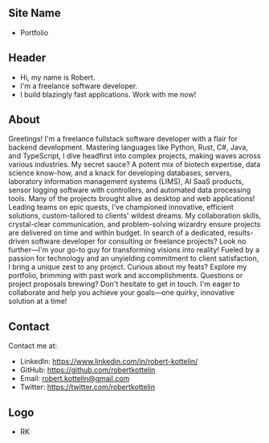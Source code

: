 ## Site Name
- Portfolio

## Header
- Hi, my name is Robert. 
- I'm a freelance software developer.
- I build blazingly fast applications. Work with me now!

## About
Greetings! I'm a freelance fullstack software developer with a flair for backend development. Mastering languages like Python, Rust, C#, Java, and TypeScript, I dive headfirst into complex projects, making waves across various industries. My secret sauce? A potent mix of biotech expertise, data science know-how, and a knack for developing databases, servers, laboratory information management systems (LIMS), AI SaaS products, sensor logging software with controllers, and automated data processing tools. Many of the projects brought alive as desktop and web applications! Leading teams on epic quests, I've championed innovative, efficient solutions, custom-tailored to clients' wildest dreams. My collaboration skills, crystal-clear communication, and problem-solving wizardry ensure projects are delivered on time and within budget. In search of a dedicated, results-driven software developer for consulting or freelance projects? Look no further—I'm your go-to guy for transforming visions into reality! Fueled by a passion for technology and an unyielding commitment to client satisfaction, I bring a unique zest to any project. Curious about my feats? Explore my portfolio, brimming with past work and accomplishments. Questions or project proposals brewing? Don't hesitate to get in touch. I'm eager to collaborate and help you achieve your goals—one quirky, innovative solution at a time!

## Contact
Contact me at:
- LinkedIn: https://www.linkedin.com/in/robert-kottelin/
- GitHub: https://github.com/robertkottelin
- Email: robert.kottelin@gmail.com
- Twitter: https://twitter.com/robertkottelin

## Logo
- RK
